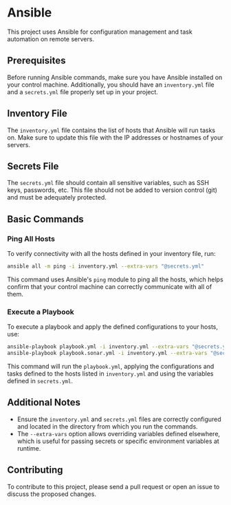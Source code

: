 # Ansible

This project uses Ansible for configuration management and task automation on remote servers.

## Prerequisites

Before running Ansible commands, make sure you have Ansible installed on your control machine. Additionally, you should have an `inventory.yml` file and a `secrets.yml` file properly set up in your project.

## Inventory File

The `inventory.yml` file contains the list of hosts that Ansible will run tasks on. Make sure to update this file with the IP addresses or hostnames of your servers.

## Secrets File

The `secrets.yml` file should contain all sensitive variables, such as SSH keys, passwords, etc. This file should not be added to version control (git) and must be adequately protected.

## Basic Commands

### Ping All Hosts

To verify connectivity with all the hosts defined in your inventory file, run:

```bash
ansible all -m ping -i inventory.yml --extra-vars "@secrets.yml"
```

This command uses Ansible's `ping` module to ping all the hosts, which helps confirm that your control machine can correctly communicate with all of them.

### Execute a Playbook

To execute a playbook and apply the defined configurations to your hosts, use:

```bash
ansible-playbook playbook.yml -i inventory.yml --extra-vars "@secrets.yml"
ansible-playbook playbook.sonar.yml -i inventory.yml --extra-vars "@secrets.yml"
```

This command will run the `playbook.yml`, applying the configurations and tasks defined to the hosts listed in `inventory.yml` and using the variables defined in `secrets.yml`.

## Additional Notes

- Ensure the `inventory.yml` and `secrets.yml` files are correctly configured and located in the directory from which you run the commands.
- The `--extra-vars` option allows overriding variables defined elsewhere, which is useful for passing secrets or specific environment variables at runtime.

## Contributing

To contribute to this project, please send a pull request or open an issue to discuss the proposed changes.
